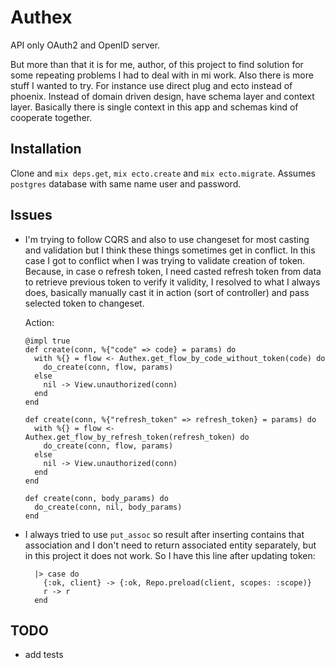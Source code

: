 # Authex

API only OAuth2 and OpenID server.

But more than that it is for me, author, of this project
to find solution for some repeating problems I had to deal with in
mi work. Also there is more stuff I wanted to try. For instance
use direct plug and ecto instead of phoenix. Instead of domain driven
design, have schema layer and context layer. Basically there is single
context in this app and schemas kind of cooperate together.

## Installation

Clone and `mix deps.get`, `mix ecto.create` and `mix ecto.migrate`.
Assumes `postgres` database with same name user and password.

## Issues

- I'm trying to follow CQRS and also to use changeset for most casting and validation
  but I think these things sometimes get in conflict. In this case I got to conflict
  when I was trying to validate creation of token. Because, in case o refresh token,
  I need casted refresh token from data to retrieve previous token to verify it validity,
  I resolved to what I always does, basically manually cast it in action (sort of controller)
  and pass selected token to changeset.

  Action:
  ```
  @impl true
  def create(conn, %{"code" => code} = params) do
    with %{} = flow <- Authex.get_flow_by_code_without_token(code) do
      do_create(conn, flow, params)
    else
      nil -> View.unauthorized(conn)
    end
  end

  def create(conn, %{"refresh_token" => refresh_token} = params) do
    with %{} = flow <- Authex.get_flow_by_refresh_token(refresh_token) do
      do_create(conn, flow, params)
    else
      nil -> View.unauthorized(conn)
    end
  end

  def create(conn, body_params) do
    do_create(conn, nil, body_params)
  end
  ```

- I always tried to use `put_assoc` so result after inserting contains that association and
  I don't need to return associated entity separately, but in this project it does not
  work. So I have this line after updating token:
  ```
    |> case do
      {:ok, client} -> {:ok, Repo.preload(client, scopes: :scope)}
      r -> r
    end
  ```

## TODO

- add tests
